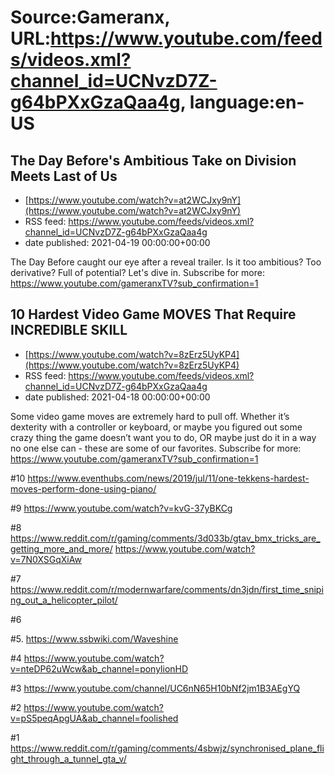 # Source:Gameranx, URL:https://www.youtube.com/feeds/videos.xml?channel_id=UCNvzD7Z-g64bPXxGzaQaa4g, language:en-US

## The Day Before's Ambitious Take on Division Meets Last of Us
 - [https://www.youtube.com/watch?v=at2WCJxy9nY](https://www.youtube.com/watch?v=at2WCJxy9nY)
 - RSS feed: https://www.youtube.com/feeds/videos.xml?channel_id=UCNvzD7Z-g64bPXxGzaQaa4g
 - date published: 2021-04-19 00:00:00+00:00

The Day Before caught our eye after a reveal trailer. Is it too ambitious? Too derivative? Full of potential? Let's dive in.
Subscribe for more: https://www.youtube.com/gameranxTV?sub_confirmation=1

## 10 Hardest Video Game MOVES That Require INCREDIBLE SKILL
 - [https://www.youtube.com/watch?v=8zErz5UyKP4](https://www.youtube.com/watch?v=8zErz5UyKP4)
 - RSS feed: https://www.youtube.com/feeds/videos.xml?channel_id=UCNvzD7Z-g64bPXxGzaQaa4g
 - date published: 2021-04-18 00:00:00+00:00

Some video game moves are extremely hard to pull off. Whether it’s dexterity with a controller or keyboard, or maybe you figured out some crazy thing the game doesn’t want you to do, OR maybe just do it in a way no one else can - these are some of our favorites.
Subscribe for more: https://www.youtube.com/gameranxTV?sub_confirmation=1

#10
https://www.eventhubs.com/news/2019/jul/11/one-tekkens-hardest-moves-perform-done-using-piano/


#9
https://www.youtube.com/watch?v=kvG-37yBKCg

#8
https://www.reddit.com/r/gaming/comments/3d033b/gtav_bmx_tricks_are_getting_more_and_more/
https://www.youtube.com/watch?v=7N0XSGqXiAw


#7
https://www.reddit.com/r/modernwarfare/comments/dn3jdn/first_time_sniping_out_a_helicopter_pilot/


#6


#5. 
https://www.ssbwiki.com/Waveshine

#4
https://www.youtube.com/watch?v=nteDP62uWcw&ab_channel=ponylionHD


#3
 https://www.youtube.com/channel/UC6nN65H10bNf2jm1B3AEgYQ


#2
https://www.youtube.com/watch?v=pS5peqApgUA&ab_channel=foolished


#1
https://www.reddit.com/r/gaming/comments/4sbwjz/synchronised_plane_flight_through_a_tunnel_gta_v/

